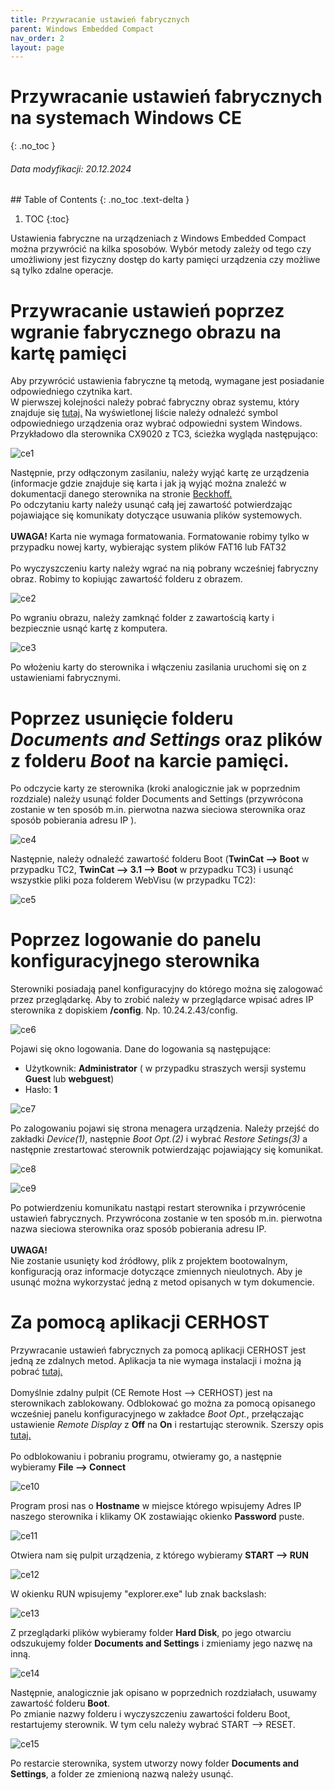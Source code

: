 ```yaml
---
title: Przywracanie ustawień fabrycznych 
parent: Windows Embedded Compact 
nav_order: 2
layout: page
---
```



# Przywracanie ustawień fabrycznych na systemach Windows CE
{: .no_toc }
<h6> Data modyfikacji: 20.12.2024 </h6>
## Table of Contents
{: .no_toc .text-delta }

1. TOC
{:toc}

Ustawienia fabryczne na urządzeniach z Windows Embedded Compact można przywrócić na kilka sposobów. Wybór metody zależy od tego czy umożliwiony jest fizyczny dostęp do karty pamięci urządzenia czy możliwe są tylko zdalne operacje. 

# Przywracanie ustawień poprzez wgranie fabrycznego obrazu na kartę pamięci 
Aby  przywrócić  ustawienia  fabryczne  tą  metodą,  wymagane  jest posiadanie odpowiedniego czytnika kart.
<br>
W pierwszej kolejności należy pobrać fabryczny obraz systemu, który znajduje się  [tutaj.](https://download.beckhoff.com/download/software/embPC-Control) Na wyświetlonej liście należy odnaleźć symbol odpowiedniego urządzenia oraz wybrać odpowiedni system Windows. Przykładowo dla sterownika CX9020 z TC3, ścieżka wygląda następująco: 

![ce1](https://ba-pl.github.io/wiki/assets/images/ce1.png "ce1")

Następnie, przy odłączonym zasilaniu, należy wyjąć kartę ze urządzenia (informacje gdzie znajduje się karta i jak ją wyjąć można znaleźć w dokumentacji danego sterownika na stronie [Beckhoff.](https://www.beckhoff.com/pl-pl/) 
<br>
Po odczytaniu karty należy usunąć całą jej zawartość potwierdzając pojawiające się komunikaty dotyczące usuwania plików systemowych.
<br>
<br>
**UWAGA!** Karta nie wymaga formatowania. Formatowanie robimy tylko w przypadku nowej karty, wybierając system plików FAT16 lub FAT32
<br>
<br>
Po  wyczyszczeniu  karty  należy  wgrać  na  nią  pobrany  wcześniej fabryczny obraz. Robimy to kopiując zawartość folderu z obrazem.

![ce2](https://ba-pl.github.io/wiki/assets/images/ce2.png "ce2")

Po wgraniu obrazu, należy zamknąć folder z zawartością karty i bezpiecznie usnąć kartę z komputera.

![ce3](https://ba-pl.github.io/wiki/assets/images/ce3.png "ce3")

Po  włożeniu  karty  do  sterownika  i  włączeniu  zasilania  uruchomi  się  on  z ustawieniami fabrycznymi.
# Poprzez  usunięcie  folderu  *Documents  and  Settings*  oraz  plików  z folderu *Boot* na karcie pamięci.
Po odczycie karty ze sterownika (kroki analogicznie jak w poprzednim rozdziale) należy usunąć folder Documents and Settings (przywrócona zostanie w ten sposób m.in. pierwotna nazwa sieciowa sterownika oraz sposób pobierania adresu IP ).

![ce4](https://ba-pl.github.io/wiki/assets/images/ce4.png "ce4")

Następnie, należy odnaleźć zawartość folderu Boot (**TwinCat --> Boot** w przypadku TC2, **TwinCat --> 3.1 --> Boot**  w przypadku TC3)
i usunąć wszystkie pliki poza folderem WebVisu (w przypadku TC2):

![ce5](https://ba-pl.github.io/wiki/assets/images/ce5.png "ce5")
# Poprzez logowanie do panelu konfiguracyjnego sterownika 
Sterowniki posiadają panel konfiguracyjny do którego można się zalogować przez przeglądarkę. Aby to zrobić należy w przeglądarce wpisać adres IP sterownika z  dopiskiem  **/config**. Np.  10.24.2.43/config.

![ce6](https://ba-pl.github.io/wiki/assets/images/ce6.png "ce6")

Pojawi się okno logowania. Dane do logowania są następujące:
- Użytkownik: **Administrator** ( w przypadku straszych wersji systemu **Guest** lub **webguest**)
- Hasło: **1**

![ce7](https://ba-pl.github.io/wiki/assets/images/ce7.png "ce7")

Po zalogowaniu pojawi się strona menagera urządzenia. Należy przejść do zakładki *Device(1)*, następnie *Boot Opt.(2)* i wybrać *Restore Setings(3)* a następnie zrestartować sterownik potwierdzając pojawiający się komunikat. 

![ce8](https://ba-pl.github.io/wiki/assets/images/ce8.png "ce8")

![ce9](https://ba-pl.github.io/wiki/assets/images/ce9.png "ce9")

Po  potwierdzeniu  komunikatu  nastąpi  restart  sterownika  i  przywrócenie ustawień fabrycznych. Przywrócona zostanie w ten sposób m.in. pierwotna nazwa sieciowa sterownika oraz sposób pobierania adresu IP.
<br>
<br>
**UWAGA!**
<br>
Nie  zostanie  usunięty  kod  źródłowy,  plik  z  projektem  bootowalnym, konfiguracją oraz informacje dotyczące zmiennych nieulotnych. Aby je usunąć można wykorzystać jedną z metod opisanych w tym dokumencie.
# Za pomocą aplikacji CERHOST
Przywracanie ustawień fabrycznych za pomocą aplikacji CERHOST jest jedną ze zdalnych metod. Aplikacja ta nie wymaga instalacji i można ją pobrać [tutaj.](https://infosys.beckhoff.com/content/1033/cx51x0_hw/Resources/5047075211.zip)
<br>
<br>
Domyślnie  zdalny  pulpit  (CE  Remote  Host  --> CERHOST)  jest  na sterownikach  zablokowany. Odblokować  go  można  za  pomocą  opisanego wcześniej  panelu  konfiguracyjnego  w  zakładce  *Boot  Opt.*,  przełączając ustawienie *Remote Display* z **Off** na **On** i restartując sterownik. Szerszy opis [tutaj.](https://ba-pl.github.io/wiki/docs/IPC/Windows%20CE/CERHOST/)
<br>
<br>
Po  odblokowaniu  i  pobraniu  programu,  otwieramy  go,  a  następnie wybieramy **File --> Connect**

![ce10](https://ba-pl.github.io/wiki/assets/images/ce10.png "ce10")

Program prosi nas o **Hostname** w miejsce którego wpisujemy Adres IP naszego sterownika i klikamy OK zostawiając okienko **Password** puste.

![ce11](https://ba-pl.github.io/wiki/assets/images/ce11.png "ce11")

Otwiera nam się pulpit urządzenia, z którego wybieramy **START --> RUN**

![ce12](https://ba-pl.github.io/wiki/assets/images/ce12.png "ce12")

W okienku RUN wpisujemy "explorer.exe" lub znak backslash:

![ce13](https://ba-pl.github.io/wiki/assets/images/ce13.png "ce13")

Z przeglądarki  plików  wybieramy  folder **Hard  Disk**,  po  jego  otwarciu odszukujemy folder **Documents and Settings** i zmieniamy jego nazwę na inną.

![ce14](https://ba-pl.github.io/wiki/assets/images/ce14.png "ce14")

Następnie, analogicznie jak opisano w poprzednich rozdziałach, usuwamy zawartość folderu **Boot**.
<br>
Po zmianie nazwy folderu i wyczyszczeniu zawartości folderu Boot, restartujemy sterownik. W tym celu należy wybrać START --> RESET.

![ce15](https://ba-pl.github.io/wiki/assets/images/ce15.png "ce15")

Po restarcie sterownika, system utworzy nowy folder **Documents and Settings**, a folder ze zmienioną nazwą należy usunąć.
